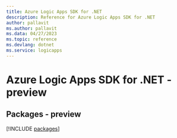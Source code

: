 ```yaml
---
title: Azure Logic Apps SDK for .NET
description: Reference for Azure Logic Apps SDK for .NET
author: pallavit
ms.author: pallavit
ms.data: 04/27/2023
ms.topic: reference
ms.devlang: dotnet
ms.service: logicapps
---
```

# Azure Logic Apps SDK for .NET - preview
## Packages - preview
[!INCLUDE [packages](logic-apps-index.md)]